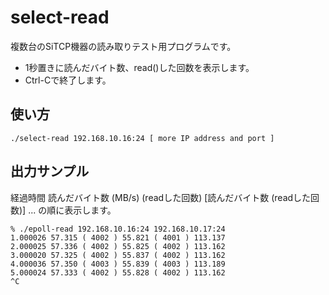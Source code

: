 # select-read

複数台のSiTCP機器の読み取りテスト用プログラムです。

- 1秒置きに読んだバイト数、read()した回数を表示します。
- Ctrl-Cで終了します。

## 使い方

    ./select-read 192.168.10.16:24 [ more IP address and port ]

## 出力サンプル

経過時間 読んだバイト数 (MB/s) (readした回数) [読んだバイト数 (readした回数)] ...
の順に表示します。

```
% ./epoll-read 192.168.10.16:24 192.168.10.17:24
1.000026 57.315 ( 4002 ) 55.821 ( 4001 ) 113.137
2.000025 57.336 ( 4002 ) 55.825 ( 4002 ) 113.162
3.000020 57.325 ( 4002 ) 55.837 ( 4002 ) 113.162
4.000036 57.350 ( 4003 ) 55.839 ( 4003 ) 113.189
5.000024 57.333 ( 4002 ) 55.828 ( 4002 ) 113.162
^C
```

